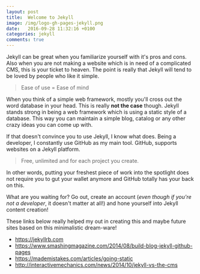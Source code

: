 ```yaml
---
layout: post
title:  Welcome to Jekyll
image: /img/logo-gh-pages-jekyll.png
date:   2016-09-28 11:32:16 +0100
categories: jekyll
comments: true
---
```

Jekyll can be great when you familiarize yourself with it's pros and cons.
Also when you are not making a website which is in need of a complicated CMS,
this is your ticket to heaven. The point is really that Jekyll will tend to
be loved by people who like it simple.

>Ease of use = Ease of mind

When you think of a simple web framework, mostly you'll cross out the word
database in your head. This is really **not the case** though.
Jekyll stands strong in being a web framework which is using a static style
of a database. This way you can maintain a simple blog, catalog or any other
crazy ideas you can come up with.

If that doesn't convince you to use Jekyll, I know what does.
Being a developer, I constantly use GitHub as my main tool.
GitHub, supports websites on a Jekyll platform.

>Free, unlimited and for each project you create.

In other words, putting your freshest piece of work into the spotlight
does not require you to gut your wallet anymore and GitHub totally
has your back on this.

What are you waiting for? Go out, create an account (*even though if you're
not a developer*, it doesn't matter at all!) and hone yourself into Jekyll
content creation!

These links below really helped my out in creating this and maybe
future sites based on this minimalistic dream-ware!
- <https://jekyllrb.com>
- <https://www.smashingmagazine.com/2014/08/build-blog-jekyll-github-pages>
- <https://mademistakes.com/articles/going-static>
- <http://interactivemechanics.com/news/2014/10/jekyll-vs-the-cms>
